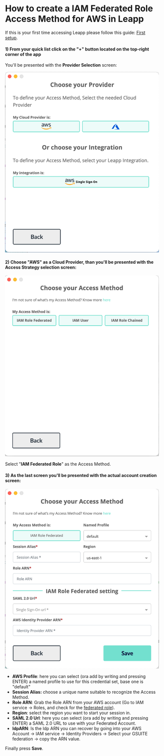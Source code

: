 # How to create a IAM Federated Role Access Method for AWS in Leapp

If this is your first time accessing Leapp please follow this guide: [First setup](FIRST_SETUP.md).

#### 1) From your quick list click on the "+" button located on the top-right corner of the app

You'll be presented with the **Provider Selection** screen:

![](../../../images/tutorials/aws/iam_federated_role/SETUP_IN_LEAPP-1.png)

#### 2) Choose "**AWS**" as a Cloud Provider, than you'll be presented with the **Access Strategy** selection screen:

![](../../../images/tutorials/aws/iam_federated_role/SETUP_IN_LEAPP-2.png)

Select "**IAM Federated Role**" as the Access Method.

#### 3) As the last screen you'll be presented with the actual account creation screen:

![](../../../images/tutorials/aws/iam_federated_role/SETUP_IN_LEAPP-3.png)

- **AWS Profile**: here you can select (ora add by writing and pressing ENTER) a named profile to use for this credential set, base one is "default"
- **Session Alias:** choose a unique name suitable to recognize the Access Method.
- **Role ARN**: Grab the Role ARN from your AWS account (Go to IAM service → Roles, and check for the [federated role](https://docs.aws.amazon.com/IAM/latest/UserGuide/id_roles_create_for-idp_saml.html)).
- **Region**: select the region you want to start your session in.
- **SAML 2.0 Url**: here you can select (ora add by writing and pressing ENTER) a SAML 2.0 URL to use with your Federated Account.
- **IdpARN**: Is the Idp ARN you can recover by going into your AWS Account → IAM service → Identity Providers → Select your GSUITE federation → copy the ARN value.

Finally press **Save**.
